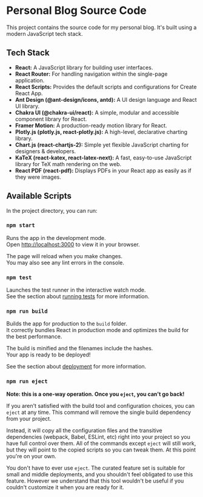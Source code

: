 # Personal Blog Source Code

This project contains the source code for my personal blog. It's built using a modern JavaScript tech stack.

## Tech Stack

*   **React:** A JavaScript library for building user interfaces.
*   **React Router:** For handling navigation within the single-page application.
*   **React Scripts:** Provides the default scripts and configurations for Create React App.
*   **Ant Design (@ant-design/icons, antd):** A UI design language and React UI library.
*   **Chakra UI (@chakra-ui/react):** A simple, modular and accessible component library for React.
*   **Framer Motion:** A production-ready motion library for React.
*   **Plotly.js (plotly.js, react-plotly.js):** A high-level, declarative charting library.
*   **Chart.js (react-chartjs-2):** Simple yet flexible JavaScript charting for designers & developers.
*   **KaTeX (react-katex, react-latex-next):** A fast, easy-to-use JavaScript library for TeX math rendering on the web.
*   **React PDF (react-pdf):** Displays PDFs in your React app as easily as if they were images.

## Available Scripts

In the project directory, you can run:

### `npm start`

Runs the app in the development mode.\
Open [http://localhost:3000](http://localhost:3000) to view it in your browser.

The page will reload when you make changes.\
You may also see any lint errors in the console.

### `npm test`

Launches the test runner in the interactive watch mode.\
See the section about [running tests](https://facebook.github.io/create-react-app/docs/running-tests) for more information.

### `npm run build`

Builds the app for production to the `build` folder.\
It correctly bundles React in production mode and optimizes the build for the best performance.

The build is minified and the filenames include the hashes.\
Your app is ready to be deployed!

See the section about [deployment](https://facebook.github.io/create-react-app/docs/deployment) for more information.

### `npm run eject`

**Note: this is a one-way operation. Once you `eject`, you can't go back!**

If you aren't satisfied with the build tool and configuration choices, you can `eject` at any time. This command will remove the single build dependency from your project.

Instead, it will copy all the configuration files and the transitive dependencies (webpack, Babel, ESLint, etc) right into your project so you have full control over them. All of the commands except `eject` will still work, but they will point to the copied scripts so you can tweak them. At this point you're on your own.

You don't have to ever use `eject`. The curated feature set is suitable for small and middle deployments, and you shouldn't feel obligated to use this feature. However we understand that this tool wouldn't be useful if you couldn't customize it when you are ready for it. 